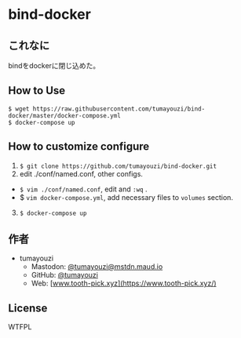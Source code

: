 # bind-docker

## これなに

bindをdockerに閉じ込めた。

## How to Use

``` shell
$ wget https://raw.githubusercontent.com/tumayouzi/bind-docker/master/docker-compose.yml
$ docker-compose up
```

## How to customize configure

1. `$ git clone https://github.com/tumayouzi/bind-docker.git`
2. edit ./conf/named.conf, other configs.  
  - `$ vim ./conf/named.conf`, edit and `:wq` .
  - $ `vim docker-compose.yml`, add necessary files to `volumes` section.
3. `$ docker-compose up`

## 作者

- tumayouzi
  - Mastodon: [@tumayouzi@mstdn.maud.io](https://mstdn.maud.io/@tumayouzi)
  - GitHub: [@tumayouzi](https://github.com/tumayouzi)
  - Web: [www.tooth-pick.xyz](https://www.tooth-pick.xyz/)

## License

WTFPL
